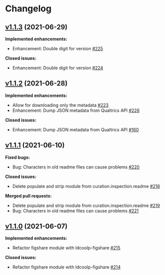 # Changelog

## [v1.1.3](https://github.com/UAL-RE/LD-Cool-P/tree/v1.1.3) (2021-06-29)

**Implemented enhancements:**
 - Enhancement: Double digit for version [#225](https://github.com/UAL-RE/LD-Cool-P/pull/225)

**Closed issues:**
 - Enhancement: Double digit for version [#224](https://github.com/UAL-RE/LD-Cool-P/issues/224)


## [v1.1.2](https://github.com/UAL-RE/LD-Cool-P/tree/v1.1.2) (2021-06-28)

**Implemented enhancements:**
 - Allow for downloading only the metadata
   [#223](https://github.com/UAL-RE/LD-Cool-P/pull/223)
 - Enhancement: Dump JSON metadata from Qualtrics API
   [#226](https://github.com/UAL-RE/LD-Cool-P/pull/226)

**Closed issues:**
 - Enhancement: Dump JSON metadata from Qualtrics API
   [#160](https://github.com/UAL-RE/LD-Cool-P/issues/160)


## [v1.1.1](https://github.com/UAL-RE/LD-Cool-P/tree/v1.1.1) (2021-06-10)

**Fixed bugs:**
 - Bug: Characters in old readme files can cause problems [#220](http://github.com/UAL-RE/LD-Cool-P/issues/220)

**Closed issues:**
 - Delete populate and strip module from curation.inspection.readme [#218](http://github.com/UAL-RE/LD-Cool-P/issues/218)

**Merged pull requests:**
 - Delete populate and strip module from curation.inspection.readme [#219](http://github.com/UAL-RE/LD-Cool-P/pull/219)
 - Bug: Characters in old readme files can cause problems [#221](http://github.com/UAL-RE/LD-Cool-P/pull/221)


## [v1.1.0](https://github.com/UAL-RE/LD-Cool-P/tree/v1.1.0) (2021-06-07)

**Implemented enhancements:**
 - Refactor figshare module with ldcoolp-figshare [#215](http://github.com/UAL-RE/LD-Cool-P/pull/215)

**Closed issues:**
 - Refactor figshare module with ldcoolp-figshare [#214](http://github.com/UAL-RE/LD-Cool-P/issues/214)


<!-- TEMPLATE
## [vXX.YY.ZZ](https://github.com/UAL-RE/LD-Cool-P/tree/vXX.YY.ZZ) (YYYY-MM-DD)

**Implemented enhancements:**
 - `______` [#XX](http://github.com/UAL-RE/LD-Cool-P/pull/XX)

**Fixed bugs:**
 - `______` [#XX](http://github.com/UAL-RE/LD-Cool-P/issues/XX)

**Closed issues:**
 - `______` [#XX](http://github.com/UAL-RE/LD-Cool-P/issues/XX)

**Merged pull requests:**
 - `______` [#XX](http://github.com/UAL-RE/LD-Cool-P/pull/XX)

-->
